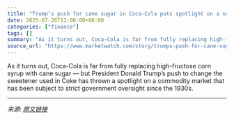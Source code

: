```yaml
---
title: "Trump’s push for cane sugar in Coca-Cola puts spotlight on a sensitive market for sweeteners"
date: 2025-07-26T12:00:00+08:00
categories: ["finance"]
tags: []
summary: "As it turns out, Coca-Cola is far from fully replacing high-fructose corn syrup with cane sugar — but President Donald Trump’s push to change the sweetener used in Coke has thrown a spotlight on a com"
source_url: "https://www.marketwatch.com/story/trumps-push-for-cane-sugar-in-coca-cola-puts-spotlight-on-a-sensitive-market-for-sweeteners-55fdca92?mod=mw_rss_topstories"
---
```


As it turns out, Coca-Cola is far from fully replacing high-fructose corn syrup with cane sugar — but President Donald Trump’s push to change the sweetener used in Coke has thrown a spotlight on a commodity market that has been subject to strict government oversight since the 1930s.

---

*来源: [原文链接](https://www.marketwatch.com/story/trumps-push-for-cane-sugar-in-coca-cola-puts-spotlight-on-a-sensitive-market-for-sweeteners-55fdca92?mod=mw_rss_topstories)*
